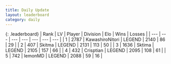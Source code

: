 ```yaml
---
title: Daily Update
layout: leaderboard
category: daily
---
```


{: .leaderboard}
| Rank | LV | Player | Division | Elo | Wins | Losses |
| --- | --- | --- | --- | --- | --- | --- |
| <span data-change="1">1</span> | 2787 | <span title="ID: 164871">KawashiroNitori</span> | LEGEND | <span data-change="13">2140</span> | <span data-change="3">86</span> | <span data-change="0">29</span> |
| <span data-change="-1">2</span> | 407 | <span title="ID: 402846">Skitma</span> | LEGEND | <span data-change="0">2131</span> | <span data-change="0">113</span> | <span data-change="0">50</span> |
| <span data-change="0">3</span> | 1636 | <span title="ID: 353063">Sktima</span> | LEGEND | <span data-change="-11">2105</span> | <span data-change="20">157</span> | <span data-change="10">66</span> |
| <span data-change="1">4</span> | 432 | <span title="ID: 665674">Crisptian</span> | LEGEND | <span data-change="37">2095</span> | <span data-change="12">108</span> | <span data-change="3">61</span> |
| <span data-change="-1">5</span> | 742 | <span title="ID: 76009">lemonMD</span> | LEGEND | <span data-change="0">2088</span> | <span data-change="0">59</span> | <span data-change="0">16</span> |